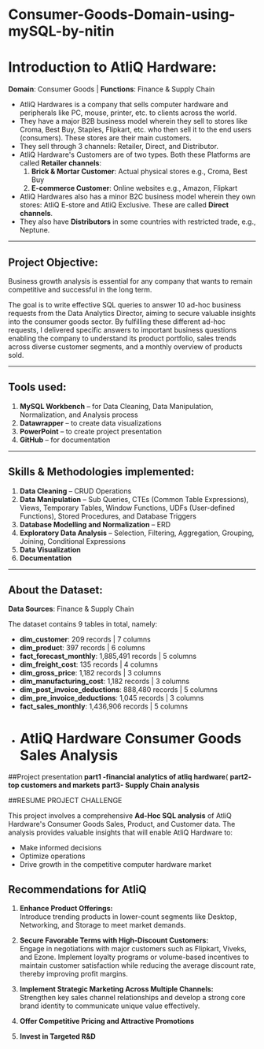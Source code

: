 # Consumer-Goods-Domain-using-mySQL-by-nitin

# Introduction to AtliQ Hardware:

**Domain**: Consumer Goods | **Functions**: Finance & Supply Chain

- AtliQ Hardwares is a company that sells computer hardware and peripherals like PC, mouse, printer, etc. to clients across the world.
- They have a major B2B business model wherein they sell to stores like Croma, Best Buy, Staples, Flipkart, etc. who then sell it to the end users (consumers). These stores are their main customers.
- They sell through 3 channels: Retailer, Direct, and Distributor.
- AtliQ Hardware's Customers are of two types. Both these Platforms are called **Retailer channels**:
  1. **Brick & Mortar Customer**: Actual physical stores e.g., Croma, Best Buy
  2. **E-commerce Customer**: Online websites e.g., Amazon, Flipkart
- AtliQ Hardwares also has a minor B2C business model wherein they own stores: AtliQ E-store and AtliQ Exclusive. These are called **Direct channels**.
- They also have **Distributors** in some countries with restricted trade, e.g., Neptune.

---

## Project Objective:

Business growth analysis is essential for any company that wants to remain competitive and successful in the long term.

The goal is to write effective SQL queries to answer 10 ad-hoc business requests from the Data Analytics Director, aiming to secure valuable insights into the consumer goods sector. By fulfilling these different ad-hoc requests, I delivered specific answers to important business questions enabling the company to understand its product portfolio, sales trends across diverse customer segments, and a monthly overview of products sold.

---

## Tools used:

1. **MySQL Workbench** – for Data Cleaning, Data Manipulation, Normalization, and Analysis process  
2. **Datawrapper** – to create data visualizations   
3. **PowerPoint** – to create project presentation  
4. **GitHub** – for documentation  

---

## Skills & Methodologies implemented:

1. **Data Cleaning** – CRUD Operations  
2. **Data Manipulation** – Sub Queries, CTEs (Common Table Expressions), Views, Temporary Tables, Window Functions, UDFs (User-defined Functions), Stored Procedures, and Database Triggers  
3. **Database Modelling and Normalization** – ERD  
4. **Exploratory Data Analysis** – Selection, Filtering, Aggregation, Grouping, Joining, Conditional Expressions  
5. **Data Visualization**  
6. **Documentation**  

---

## About the Dataset:

**Data Sources**: Finance & Supply Chain

The dataset contains 9 tables in total, namely:  

- **dim_customer**: 209 records | 7 columns  
- **dim_product**: 397 records | 6 columns  
- **fact_forecast_monthly**: 1,885,491 records | 5 columns  
- **dim_freight_cost**: 135 records | 4 columns  
- **dim_gross_price**: 1,182 records | 3 columns  
- **dim_manufacturing_cost**: 1,182 records | 3 columns  
- **dim_post_invoice_deductions**: 888,480 records | 5 columns  
- **dim_pre_invoice_deductions**: 1,045 records | 3 columns  
- **fact_sales_monthly**: 1,436,906 records | 5 columns
- # AtliQ Hardware Consumer Goods Sales Analysis
##Project  presentation 
**part1 -financial analytics of atliq hardware**(
**part2- top customers and markets**
**part3- Supply Chain analysis**

##RESUME PROJECT CHALLENGE

This project involves a comprehensive **Ad-Hoc SQL analysis** of AtliQ Hardware's Consumer Goods Sales, Product, and Customer data. The analysis provides valuable insights that will enable AtliQ Hardware to:

- Make informed decisions  
- Optimize operations  
- Drive growth in the competitive computer hardware market  

## Recommendations for AtliQ

1. **Enhance Product Offerings:**  
   Introduce trending products in lower-count segments like Desktop, Networking, and Storage to meet market demands.

2. **Secure Favorable Terms with High-Discount Customers:**  
   Engage in negotiations with major customers such as Flipkart, Viveks, and Ezone. Implement loyalty programs or volume-based incentives to maintain customer satisfaction while reducing the average discount rate, thereby improving profit margins.

3. **Implement Strategic Marketing Across Multiple Channels:**  
   Strengthen key sales channel relationships and develop a strong core brand identity to communicate unique value effectively.

4. **Offer Competitive Pricing and Attractive Promotions**

5. **Invest in Targeted R&D**


